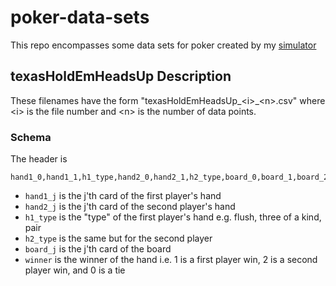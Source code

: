 # poker-data-sets

This repo encompasses some data sets for poker created by my [simulator](https://github.com/swdauer/card-simulation)

## texasHoldEmHeadsUp Description

These filenames have the form "texasHoldEmHeadsUp_\<i\>_\<n\>.csv" where \<i\> is the file number and \<n\> is the number of data points.

### Schema

The header is

```
hand1_0,hand1_1,h1_type,hand2_0,hand2_1,h2_type,board_0,board_1,board_2,board_3,board_4,winner
```

- `hand1_j` is the j'th card of the first player's hand
- `hand2_j` is the j'th card of the second player's hand
- `h1_type` is the "type" of the first player's hand e.g. flush, three of a kind, pair
- `h2_type` is the same but for the second player
- `board_j` is the j'th card of the board
- `winner` is the winner of the hand i.e. 1 is a first player win, 2 is a second player win, and 0 is a tie
